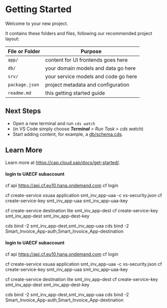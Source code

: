 # Getting Started

Welcome to your new project.

It contains these folders and files, following our recommended project layout:

File or Folder | Purpose
---------|----------
`app/` | content for UI frontends goes here
`db/` | your domain models and data go here
`srv/` | your service models and code go here
`package.json` | project metadata and configuration
`readme.md` | this getting started guide


## Next Steps

- Open a new terminal and run `cds watch`
- (in VS Code simply choose _**Terminal** > Run Task > cds watch_)
- Start adding content, for example, a [db/schema.cds](db/schema.cds).


## Learn More

Learn more at https://cap.cloud.sap/docs/get-started/.

#### login to UAECF subaccount 
cf api https://api.cf.eu10.hana.ondemand.com
cf login 

cf create-service xsuaa application smt_inv_app-uaa -c xs-security.json
cf create-service-key smt_inv_app-uaa smt_inv_app-uaa-key

cf create-service destination lite smt_inv_app-dest
cf create-service-key smt_inv_app-dest smt_inv_app-dest-key

cds bind -2 smt_inv_app-dest,smt_inv_app-uaa
cds bind -2 Smart_Invoice_App-auth,Smart_Invoice_App-destination


#### login to UAECF subaccount 
cf api https://api.cf.eu10.hana.ondemand.com
cf login 

cf create-service xsuaa application smt_inv_app-uaa -c xs-security.json
cf create-service-key smt_inv_app-uaa smt_inv_app-uaa-key

cf create-service destination lite smt_inv_app-dest
cf create-service-key smt_inv_app-dest smt_inv_app-dest-key

cds bind -2 smt_inv_app-dest,smt_inv_app-uaa
cds bind -2 Smart_Invoice_App-auth,Smart_Invoice_App-destination
